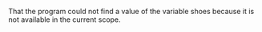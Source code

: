 That the program could not find a value of the variable shoes because it is not available in the current scope.